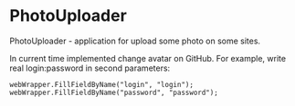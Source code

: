 # PhotoUploader
PhotoUploader - application for upload some photo on some sites.

In current time implemented change avatar on GitHub.
For example, write real login:password in second parameters:
```
webWrapper.FillFieldByName("login", "login");
webWrapper.FillFieldByName("password", "password");
```
